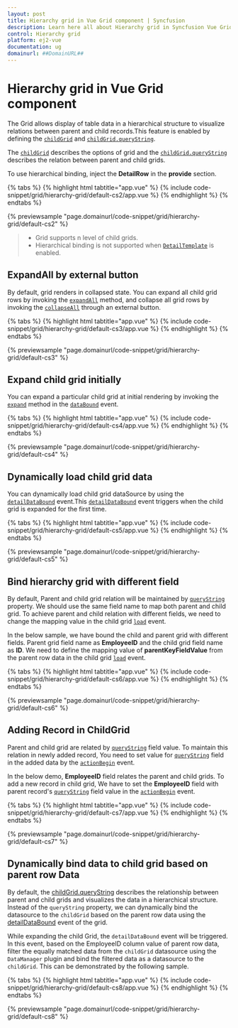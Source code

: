 ```yaml
---
layout: post
title: Hierarchy grid in Vue Grid component | Syncfusion
description: Learn here all about Hierarchy grid in Syncfusion Vue Grid component of Syncfusion Essential JS 2 and more.
control: Hierarchy grid 
platform: ej2-vue
documentation: ug
domainurl: ##DomainURL##
---
```


# Hierarchy grid in Vue Grid component

The Grid allows display of table data in a hierarchical structure to visualize relations between parent and child records.This feature is enabled by defining the [`childGrid`](https://ej2.syncfusion.com/vue/documentation/api/grid/#childgrid) and [`childGrid.queryString`](https://ej2.syncfusion.com/vue/documentation/api/grid/#querystring).

The [`childGrid`](https://ej2.syncfusion.com/vue/documentation/api/grid/#childgrid) describes the options of grid and the [`childGrid.queryString`](https://ej2.syncfusion.com/vue/documentation/api/grid/#querystring) describes the relation between parent and child grids.

To use hierarchical binding, inject the **DetailRow** in the **provide** section.

{% tabs %}
{% highlight html tabtitle="app.vue" %}
{% include code-snippet/grid/hierarchy-grid/default-cs2/app.vue %}
{% endhighlight %}
{% endtabs %}
        
{% previewsample "page.domainurl/code-snippet/grid/hierarchy-grid/default-cs2" %}

> * Grid supports n level of child grids.
> * Hierarchical binding is not supported when [`DetailTemplate`](https://ej2.syncfusion.com/vue/documentation/api/grid/#detailtemplate) is enabled.

## ExpandAll by external button

By default, grid renders in collapsed state. You can expand all child grid rows by invoking the [`expandAll`](https://ej2.syncfusion.com/vue/documentation/api/grid/detailRow/#expandall) method, and collapse all grid rows by invoking the [`collapseAll`](https://ej2.syncfusion.com/vue/documentation/api/grid/detailRow/#collapseall) through an external button.

{% tabs %}
{% highlight html tabtitle="app.vue" %}
{% include code-snippet/grid/hierarchy-grid/default-cs3/app.vue %}
{% endhighlight %}
{% endtabs %}
        
{% previewsample "page.domainurl/code-snippet/grid/hierarchy-grid/default-cs3" %}

## Expand child grid initially

You can expand a particular child grid at initial rendering by invoking the [`expand`](https://ej2.syncfusion.com/vue/documentation/api/grid/detailRow/#expand) method in the [`dataBound`](https://ej2.syncfusion.com/vue/documentation/api/grid/#databound) event.

{% tabs %}
{% highlight html tabtitle="app.vue" %}
{% include code-snippet/grid/hierarchy-grid/default-cs4/app.vue %}
{% endhighlight %}
{% endtabs %}
        
{% previewsample "page.domainurl/code-snippet/grid/hierarchy-grid/default-cs4" %}

## Dynamically load child grid data

You can dynamically load child grid dataSource by using the [`detailDataBound`](https://ej2.syncfusion.com/vue/documentation/api/grid/#detaildatabound) event.This [`detailDataBound`](https://ej2.syncfusion.com/vue/documentation/api/grid/#detaildatabound) event triggers when the child grid is expanded for the first time.

{% tabs %}
{% highlight html tabtitle="app.vue" %}
{% include code-snippet/grid/hierarchy-grid/default-cs5/app.vue %}
{% endhighlight %}
{% endtabs %}
        
{% previewsample "page.domainurl/code-snippet/grid/hierarchy-grid/default-cs5" %}

## Bind hierarchy grid with different field

By default, Parent and child grid relation will be maintained by [`queryString`](https://ej2.syncfusion.com/vue/documentation/api/grid/#querystring) property. We should use the same field name to map both parent and child grid. To achieve parent and child relation with different fields, we need to change the mapping value in the child grid [`load`](https://ej2.syncfusion.com/vue/documentation/api/grid/#load) event.

In the below sample, we have bound the child and parent grid with different fields. Parent grid field name as **EmployeeID** and the child grid field name as **ID**. We need to define the mapping value of **parentKeyFieldValue** from the parent row data in the child grid [`load`](https://ej2.syncfusion.com/vue/documentation/api/grid/#load) event.

{% tabs %}
{% highlight html tabtitle="app.vue" %}
{% include code-snippet/grid/hierarchy-grid/default-cs6/app.vue %}
{% endhighlight %}
{% endtabs %}
        
{% previewsample "page.domainurl/code-snippet/grid/hierarchy-grid/default-cs6" %}

## Adding Record in ChildGrid

Parent and child grid are related by [`queryString`](https://ej2.syncfusion.com/vue/documentation/api/grid/#querystring) field value. To maintain this relation in newly added record, You need to set value for [`queryString`](	https://ej2.syncfusion.com/vue/documentation/api/grid/#querystring) field in the added data by the [`actionBegin`](https://ej2.syncfusion.com/vue/documentation/api/grid/#actionbegin) event.

In the below demo, **EmployeeID** field relates the parent and child grids. To add a new record in child grid, We have to set the **EmployeeID** field with parent record's [`queryString`](https://ej2.syncfusion.com/vue/documentation/api/grid/#querystring) field value in the [`actionBegin`](https://ej2.syncfusion.com/vue/documentation/api/grid/#actionbegin) event.

{% tabs %}
{% highlight html tabtitle="app.vue" %}
{% include code-snippet/grid/hierarchy-grid/default-cs7/app.vue %}
{% endhighlight %}
{% endtabs %}
        
{% previewsample "page.domainurl/code-snippet/grid/hierarchy-grid/default-cs7" %}

## Dynamically bind data to child grid based on parent row Data

By default, the [childGrid.queryString](https://ej2.syncfusion.com/vue/documentation/api/grid/#querystring) describes the relationship between parent and child grids and visualizes the data in a hierarchical structure. Instead of the `queryString` property, we can dynamically bind the datasource to the `childGrid` based on the parent row data using the [detailDataBound](https://ej2.syncfusion.com/vue/documentation/api/grid/#detaildatabound) event of the grid.

While expanding the child Grid, the `detailDataBound` event will be triggered. In this event, based on the EmployeeID column value of parent row data, filter the equally matched data from the `childGrid` datasource using the `DataManager` plugin and bind the filtered data as a datasource to the `childGrid`. This can be demonstrated by the following sample.

{% tabs %}
{% highlight html tabtitle="app.vue" %}
{% include code-snippet/grid/hierarchy-grid/default-cs8/app.vue %}
{% endhighlight %}
{% endtabs %}
        
{% previewsample "page.domainurl/code-snippet/grid/hierarchy-grid/default-cs8" %}